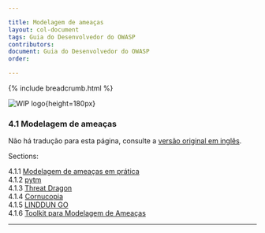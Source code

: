 ```yaml
---

title: Modelagem de ameaças
layout: col-document
tags: Guia do Desenvolvedor do OWASP
contributors:
document: Guia do Desenvolvedor do OWASP
order:

---
```


{% include breadcrumb.html %}

![WIP logo](../../../assets/images/dg_wip.png "Trabalho em andamento"){height=180px}

### 4.1 Modelagem de ameaças

Não há tradução para esta página, consulte a [versão original em inglês][release0601].

Sections:

4.1.1 [Modelagem de ameaças em prática](#threat-modeling-in-practice)  
4.1.2 [pytm](#pytm)  
4.1.3 [Threat Dragon](#threat-dragon)  
4.1.4 [Cornucopia](#cornucopia)  
4.1.5 [LINDDUN GO](#linddun-go)  
4.1.6 [Toolkit para Modelagem de Ameaças](#threat-modeling-toolkit)  

----

[release0601]: https://github.com/OWASP/www-project-developer-guide/blob/main/draft/06-design/01-threat-modeling/toc.md
